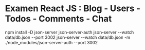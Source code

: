 # Examen React JS : Blog - Users - Todos - Comments - Chat

npm install -D json-server json-server-auth
json-server --watch data/db.json --port 3002
json-server --watch data/db.json -m ./node_modules/json-server-auth --port 3002
